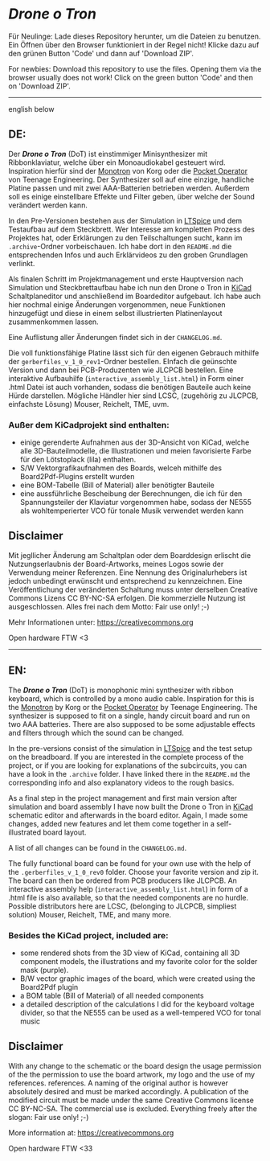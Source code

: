 # *Drone o Tron*

Für Neulinge: Lade dieses Repository herunter, um die Dateien zu benutzen. Ein Öffnen über den Browser funktioniert in der Regel nicht! Klicke dazu auf den grünen Button 'Code' und dann auf 'Download ZIP'.

For newbies: Download this repository to use the files. Opening them via the browser usually does not work! Click on the green button 'Code' and then on 'Download ZIP'.

----------

english below


## DE:

Der ***Drone o Tron*** (DoT) ist einstimmiger Minisynthesizer mit Ribbonklaviatur, welche über ein Monoaudiokabel gesteuert wird. Inspiration hierfür sind der [Monotron]((https://www.korg.com/de/products/dj/monotron/index.php)) von Korg oder die [Pocket Operator](https://teenage.engineering/products/po) von Teenage Engineering. Der Synthesizer soll auf eine einzige, handliche Platine passen und mit zwei AAA-Batterien betrieben werden. Außerdem soll es einige einstellbare Effekte und Filter geben, über welche der Sound verändert werden kann.

In den Pre-Versionen bestehen aus der Simulation in [LTSpice](https://www.analog.com/en/design-center/design-tools-and-calculators/ltspice-simulator.html) und dem Testaufbau auf dem Steckbrett. Wer Interesse am kompletten Prozess des Projektes hat, oder Erklärungen zu den Teilschaltungen sucht, kann im `.archive`-Ordner vorbeischauen. Ich habe dort in den `README.md` die entsprechenden Infos und auch Erklärvideos zu den groben Grundlagen verlinkt. 

Als finalen Schritt im Projektmanagement und erste Hauptversion nach Simulation und Steckbrettaufbau habe ich nun  den Drone o Tron in [KiCad](kicad.org/) Schaltplaneditor und anschließend im Boardeditor aufgebaut. Ich habe auch hier nochmal einige Änderungen vorgenommen, neue Funktionen hinzugefügt und diese in einem selbst illustrierten Platinenlayout zusammenkommen lassen.

Eine Auflistung aller Änderungen findet sich in der `CHANGELOG.md`.

Die voll funktionsfähige Platine lässt sich für den eigenen Gebrauch mithilfe der `gerberfiles_v_1_0_rev1`-Ordner bestellen. EInfach die geünschte Version und dann bei PCB-Produzenten wie JLCPCB bestellen. Eine interaktive Aufbauhilfe (`interactive_assembly_list.html`) in Form einer .html Datei ist auch vorhanden, sodass die benötigen Bauteile auch keine Hürde darstellen.
Mögliche Händler hier sind LCSC, (zugehörig zu JLCPCB, einfachste Lösung) Mouser, Reichelt, TME, uvm.

### Außer dem KiCadprojekt sind enthalten:
- einige gerenderte Aufnahmen aus der 3D-Ansicht von KiCad, welche alle 3D-Bauteilmodelle, die Illustrationen und meien favorisierte Farbe für den Lötstoplack (lila) enthalten.
- S/W Vektorgrafikaufnahmen des Boards, welceh mithilfe des Board2Pdf-Plugins erstellt wurden
- eine BOM-Tabelle (Bill of Material) aller benötigter Bauteile
- eine aussführliche Bescheibung der Berechnungen, die ich für den Spannungsteiler der Klaviatur vorgenommen habe, sodass der NE555 als wohltemperierter VCO für tonale Musik verwendet werden kann

## Disclaimer
Mit jegllicher Änderung am Schaltplan oder dem Boarddesign erlischt 
die Nutzungserlaubnis der Board-Artworks, meines Logos sowie der Verwendung meiner
Referenzen. Eine Nennung des Originalurhebers ist jedoch unbedingt erwünscht
und entsprechend zu kennzeichnen. Eine Veröffentlichung der veränderten Schaltung muss unter derselben Creative Commons Lizens CC BY-NC-SA erfolgen. Die 
kommerzielle Nutzung ist ausgeschlossen. Alles frei nach dem Motto: Fair use only! ;-)

Mehr Informationen unter: https://creativecommons.org

Open hardware FTW <3

-------

## EN:
The ***Drone o Tron*** (DoT) is monophonic mini synthesizer with ribbon keyboard, which is controlled by a mono audio cable. Inspiration for this is the [Monotron]((https://www.korg.com/de/products/dj/monotron/index.php)) by Korg or the [Pocket Operator](https://teenage.engineering/products/po) by Teenage Engineering. The synthesizer is supposed to fit on a single, handy circuit board and run on two AAA batteries. There are also supposed to be some adjustable effects and filters through which the sound can be changed.

In the pre-versions consist of the simulation in [LTSpice](https://www.analog.com/en/design-center/design-tools-and-calculators/ltspice-simulator.html) and the test setup on the breadboard. If you are interested in the complete process of the project, or if you are looking for explanations of the subcircuits, you can have a look in the `.archive` folder. I have linked there in the `README.md` the corresponding info and also explanatory videos to the rough basics. 

As a final step in the project management and first main version after simulation and board assembly I have now built the Drone o Tron in [KiCad](kicad.org/) schematic editor and afterwards in the board editor. Again, I made some changes, added new features and let them come together in a self-illustrated board layout.

A list of all changes can be found in the `CHANGELOG.md`.

The fully functional board can be found for your own use with the help of the `.gerberfiles_v_1_0_rev0` folder. Choose your favorite version and zip it. The board can then be ordered from PCB producers like JLCPCB. An interactive assembly help (`interactive_assembly_list.html`) in form of a .html file is also available, so that the needed components are no hurdle. Possible distributors here are LCSC, (belonging to JLCPCB, simpliest solution) Mouser, Reichelt, TME, and many more.

### Besides the KiCad project, included are:
- some rendered shots from the 3D view of KiCad, containing all 3D component models, the illustrations and my favorite color for the solder mask (purple).
- B/W vector graphic images of the board, which were created using the Board2Pdf plugin
- a BOM table (Bill of Material) of all needed components
- a detailed description of the calculations I did for the keyboard voltage divider, so that the NE555 can be used as a well-tempered VCO for tonal music

## Disclaimer
With any change to the schematic or the board design the usage permission of the 
the permission to use the board artwork, my logo and the use of my references.
references. A naming of the original author is however absolutely desired
and must be marked accordingly. A publication of the modified circuit must be made under the same Creative Commons license CC BY-NC-SA. The 
commercial use is excluded. Everything freely after the slogan: Fair use only! ;-)

More information at: https://creativecommons.org

Open hardware FTW <33
